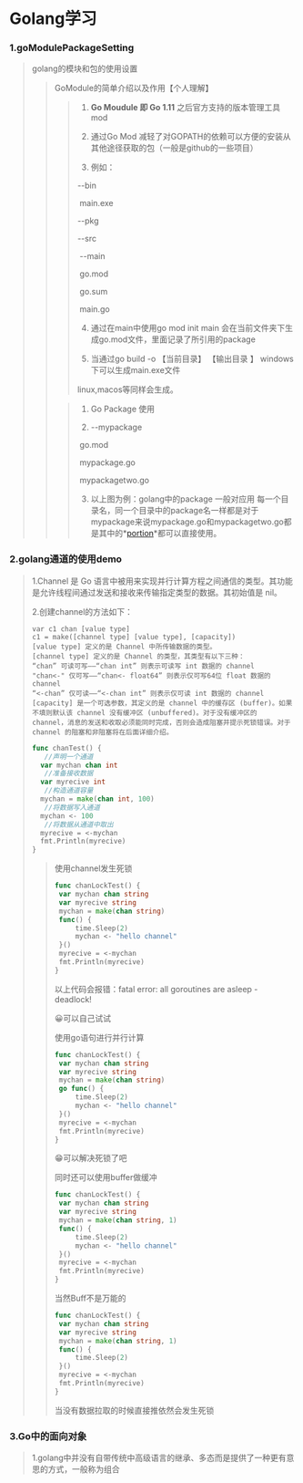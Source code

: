  # Golang学习

### 1.goModulePackageSetting

> golang的模块和包的使用设置
>
> >GoModule的简单介绍以及作用【个人理解】
> >
> >>1. **Go Moudule 即 Go 1.11** 之后官方支持的版本管理工具 mod
> >>
> >>2. 通过Go Mod 减轻了对GOPATH的依赖可以方便的安装从其他途径获取的包（一般是github的一些项目）
> >>
> >>3. 例如：
> >>
> >>   --bin
> >>
> >>   ​			main.exe
> >>
> >>   --pkg
> >>
> >>   --src
> >>
> >>   ​		--main
> >>
> >>   ​						go.mod
> >>
> >>   ​						go.sum
> >>
> >>   ​						main.go
> >>
> >>4. 通过在main中使用go mod init main 会在当前文件夹下生成go.mod文件，里面记录了所引用的package
> >>
> >>5. 当通过go build -o 【当前目录】 【输出目录 】 windows下可以生成main.exe文件
> >>
> >>  linux,macos等同样会生成。
> >
> >>1. Go Package 使用 
> >>
> >>2. --mypackage
> >>
> >>   ​				go.mod
> >>
> >>   ​				mypackage.go
> >>
> >>   ​				mypackagetwo.go
> >>
> >>3. 以上图为例：golang中的package 一般对应用 每一个目录名，同一个目录中的package名一样都是对于mypackage来说mypackage.go和mypackagetwo.go都是其中的*[portion](javascript:;)*都可以直接使用。

### 2.golang通道的使用demo

>1.Channel 是 Go 语言中被用来实现并行计算方程之间通信的类型。其功能是允许线程间通过发送和接收来传输指定类型的数据。其初始值是 nil。
>
>2.创建channel的方法如下：
>
>```
>var c1 chan [value type]
>c1 = make([channel type] [value type], [capacity])
>[value type] 定义的是 Channel 中所传输数据的类型。
>[channel type] 定义的是 Channel 的类型，其类型有以下三种：
>“chan” 可读可写——“chan int” 则表示可读写 int 数据的 channel
>"chan<-" 仅可写——“chan<- float64” 则表示仅可写64位 float 数据的 channel
>“<-chan” 仅可读——“<-chan int” 则表示仅可读 int 数据的 channel
>[capacity] 是一个可选参数，其定义的是 channel 中的缓存区 (buffer)。如果不填则默认该 channel 没有缓冲区 (unbuffered)。对于没有缓冲区的 channel，消息的发送和收取必须能同时完成，否则会造成阻塞并提示死锁错误。对于 channel 的阻塞和非阻塞将在后面详细介绍。
>```
>
>```go
>func chanTest() {
>    //声明一个通道
>	var mychan chan int
>    //准备接收数据
>	var myrecive int
>    //构造通道容量
>	mychan = make(chan int, 100)
>    //将数据写入通道
>	mychan <- 100
>    //将数据从通道中取出
>	myrecive = <-mychan
>	fmt.Println(myrecive)
>}
>```
>
>>使用channel发生死锁
>>
>>```go
>>func chanLockTest() {
>>	var mychan chan string
>>	var myrecive string
>>	mychan = make(chan string)
>>	func() {
>>		time.Sleep(2)
>>		mychan <- "hello channel"
>>	}()
>>	myrecive = <-mychan
>>	fmt.Println(myrecive)
>>}
>>```
>>
>>以上代码会报错：fatal error: all goroutines are asleep - deadlock! 
>>
>>😀可以自己试试
>>
>>使用go语句进行并行计算
>>
>>```go
>>func chanLockTest() {
>>	var mychan chan string
>>	var myrecive string
>>	mychan = make(chan string)
>>	go func() {
>>		time.Sleep(2)
>>		mychan <- "hello channel"
>>	}()
>>	myrecive = <-mychan
>>	fmt.Println(myrecive)
>>}
>>```
>>
>>😁可以解决死锁了吧
>>
>>同时还可以使用buffer做缓冲
>>
>>```go
>>func chanLockTest() {
>>	var mychan chan string
>>	var myrecive string
>>	mychan = make(chan string, 1)
>>	func() {
>>		time.Sleep(2)
>>		mychan <- "hello channel"
>>	}()
>>	myrecive = <-mychan
>>	fmt.Println(myrecive)
>>}
>>```
>>
>>当然Buff不是万能的
>>
>>```go
>>func chanLockTest() {
>>	var mychan chan string
>>	var myrecive string
>>	mychan = make(chan string, 1)
>>	func() {
>>		time.Sleep(2)
>>	}()
>>	myrecive = <-mychan
>>	fmt.Println(myrecive)
>>}
>>```
>>
>>当没有数据拉取的时候直接推依然会发生死锁

### 3.Go中的面向对象

> 1.golang中并没有自带传统中高级语言的继承、多态而是提供了一种更有意思的方式，一般称为组合